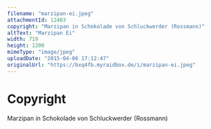 ```yaml
---
filename: "marzipan-ei.jpeg"
attachmentId: 12483
copyright: "Marzipan in Schokolade von Schluckwerder (Rossmann)"
altText: "Marzipan Ei"
width: 719
height: 1200
mimeType: "image/jpeg"
uploadDate: "2015-04-06 17:12:47"
originalUrl: "https://bxq4fb.myraidbox.de/i/marzipan-ei.jpeg"
---
```


# Copyright

Marzipan in Schokolade von Schluckwerder (Rossmann)
